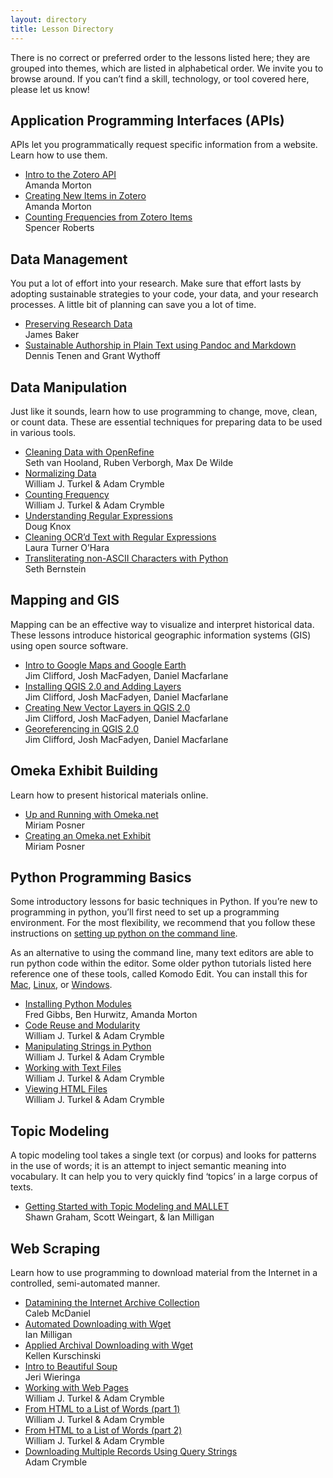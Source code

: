 ```yaml
---
layout: directory
title: Lesson Directory
---
```


There is no correct or preferred order to the lessons listed here; they
are grouped into themes, which are listed in alphabetical order. We
invite you to browse around. If you can’t find a skill, technology, or
tool covered here, please let us know!

Application Programming Interfaces (APIs)
-----------------------------------------

APIs let you programmatically request specific information from a
website. Learn how to use them.

-   [Intro to the Zotero API](../lessons/intro-to-the-zotero-api) <div class="toc-author"> Amanda Morton</div>
-   [Creating New Items in Zotero](../lessons/creating-new-items-in-zotero) <div class="toc-author">Amanda Morton</div>
-   [Counting Frequencies from Zotero Items](../lessons/counting-frequencies-from-zotero-items) <div class="toc-author">Spencer Roberts</div>

Data Management
---------------

You put a lot of effort into your research. Make sure that effort lasts
by adopting sustainable strategies to your code, your data, and your
research processes. A little bit of planning can save you a lot of time.

-   [Preserving Research Data](../lessons/preserving-your-research-data) <div class="toc-author">James Baker</div>
-   [Sustainable Authorship in Plain Text using Pandoc and Markdown](../lessons/sustainable-authorship-in-plain-text-using-pandoc-and-markdown) <div class="toc-author">Dennis Tenen and Grant Wythoff</div>

Data Manipulation
-----------------

Just like it sounds, learn how to use programming to change, move,
clean, or count data. These are essential techniques for preparing data
to be used in various tools.

-   [Cleaning Data with OpenRefine](../lessons/cleaning-data-with-openrefine) <div class="toc-author"> Seth van Hooland, Ruben Verborgh, Max De Wilde</div>
-   [Normalizing Data](../lessons/normalizing-data) <div class="toc-author"> William J. Turkel & Adam Crymble</div>
-   [Counting Frequency](../lessons/counting-frequencies) <div class="toc-author"> William J.  Turkel & Adam Crymble</div>
-   [Understanding Regular Expressions](../lessons/understanding-regular-expressions) <div class="toc-author">Doug Knox</div>
-   [Cleaning OCR’d Text with Regular Expressions](../lessons/cleaning-ocrd-text-with-regular-expressions) <div class="toc-author">Laura Turner O’Hara</div>
-   [Transliterating non-ASCII Characters with Python](../lessons/transliterating) <div class="toc-author"> Seth Bernstein</div>

Mapping and GIS
---------------

Mapping can be an effective way to visualize and interpret historical
data. These lessons introduce historical geographic information systems
(GIS) using open source software.

-   [Intro to Google Maps and Google Earth](../lessons/googlemaps-googleearth) <div class="toc-author"> Jim Clifford, Josh MacFadyen, Daniel Macfarlane</div>
-   [Installing QGIS 2.0 and Adding Layers](../lessons/qgis-layers) <div class="toc-author"> Jim Clifford, Josh MacFadyen, Daniel Macfarlane</div>
-   [Creating New Vector Layers in QGIS 2.0](../lessons/vector-layers-qgis) <div class="toc-author"> Jim Clifford, Josh MacFadyen, Daniel Macfarlane</div>
-   [Georeferencing in QGIS 2.0](../lessons/georeferencing-qgis) <div class="toc-author"> Jim Clifford, Josh MacFadyen, Daniel Macfarlane</div>

Omeka Exhibit Building
----------------------

Learn how to present historical materials online.

-   [Up and Running with Omeka.net](../lessons/up-and-running-with-omeka) <div class="toc-author">Miriam Posner
-   [Creating an Omeka.net Exhibit](../lessons/creating-an-omeka-exhibit) <div class="toc-author">Miriam Posner

Python Programming Basics
-------------------------

Some introductory lessons for basic techniques in Python. If you’re new
to programming in python, you’ll first need to set up a programming
environment. For the most flexibility, we recommend that you follow
these instructions on [setting up python on the command
line](http://cli.learncodethehardway.org/book/).

As an alternative to using the command line, many text editors are able to run
python code within the editor. Some older python tutorials listed here
reference one of these tools, called Komodo Edit. You can install this for
[Mac](../lessons/mac-installation), [Linux](../lessons/linux-installation), or [Windows](../lessons/windows-installation).

-   [Installing Python Modules](../lessons/installing-python-modules-pip) <div class="toc-author">Fred Gibbs, Ben Hurwitz, Amanda Morton</div>
-   [Code Reuse and Modularity](../lessons/code-reuse-and-modularity) <div class="toc-author">William J. Turkel & Adam Crymble</div>
-   [Manipulating Strings in Python](../lessons/manipulating-strings-in-python) <div class="toc-author"> William J. Turkel & Adam Crymble</div>
-   [Working with Text Files](../lessons/working-with-text-files) <div class="toc-author"> William J. Turkel & Adam Crymble</div>
-   [Viewing HTML Files](../lessons/viewing-html-files) <div class="toc-author"> William J. Turkel & Adam Crymble</div>

Topic Modeling
--------------

A topic modeling tool takes a single text (or corpus)  and looks for
patterns in the use of words; it is an attempt to inject semantic
meaning into vocabulary. It can help you to very quickly find ‘topics’
in a large corpus of texts.

-   [Getting Started with Topic Modeling and MALLET](../lessons/topic-modeling-and-mallet) <div class="toc-author"> Shawn Graham, Scott Weingart, & Ian Milligan</div>

Web Scraping
------------

Learn how to use programming to download material from the Internet in a
controlled, semi-automated manner.

-   [Datamining the Internet Archive Collection](../lessons/data-mining-the-internet-archive) <div class="toc-author"> Caleb McDaniel</div>
-   [Automated Downloading with Wget](../lessons/automated-downloading-with-wget) <div class="toc-author"> Ian Milligan</div>
-   [Applied Archival Downloading with Wget](../lessons/applied-archival-downloading-with-wget) <div class="toc-author"> Kellen Kurschinski</div>
-   [Intro to Beautiful Soup](../lessons/intro-to-beautiful-soup) <div class="toc-author"> Jeri Wieringa</div>
-   [Working with Web Pages](../lessons/working-with-web-pages) <div class="toc-author"> William J. Turkel & Adam Crymble</div>
-   [From HTML to a List of Words (part 1)](../lessons/from-html-to-list-of-words-1) <div class="toc-author"> William J. Turkel & Adam Crymble</div>
-   [From HTML to a List of Words (part 2)](../lessons/from-html-to-list-of-words-2) <div class="toc-author"> William J. Turkel & Adam Crymble</div>
-   [Downloading Multiple Records Using Query Strings](../lessons/downloading-multiple-records-using-query-strings) <div class="toc-author"> Adam Crymble</div>


